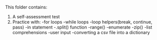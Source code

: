 This folder contains:
1. A self-assessment test
2. Practice with:
    -for loops
    -while loops
    -loop helpers(break, continue, pass)
    -in statement
    -.split() function
    -range()
    -enumerate
    -zip()
    -list comprehensions
    -user input
    -converting a csv file into a dictionary